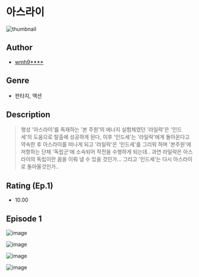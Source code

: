 # 아스라이
![thumbnail](https://image-comic.pstatic.net/user_contents_data/challenge_comic/2023/05/25/326862/upload_3689120112833683768_480x623.jpeg)

## Author
- [wmh9****](https://comic.naver.com/artistTitle?id=326862)

## Genre
- 판타지, 액션

## Description
> 행성 '아스라이'를 독재하는 '본 주원'의 에너지 실험체였던 '라일락'은 '인드세'의 도움으로 탈출에 성공하게 된다, 이후 '인드세'는 '라일락'에게 돌아온다고 약속한 후 아스라이를 떠나게 되고 '라일락'은 '인드세'를 그리워 하며 '본주원'에 저항하는 단체 '독립군'에 소속되어 작전을 수행하게 되는데.. 과연 라일락은 아스라이의 독립이란 꿈을 이뤄 낼 수 있을 것인가... 그리고 '인드세'는 다시 아스라이로 돌아올것인가..


## Rating (Ep.1)
- 10.00

## Episode 1
![image](https://image-comic.pstatic.net/user_contents_data/challenge_comic/2023/05/25/326862/upload_7221300146899006517.jpeg)

![image](https://image-comic.pstatic.net/user_contents_data/challenge_comic/2023/05/25/326862/upload_7293923083116765797.jpeg)

![image](https://image-comic.pstatic.net/user_contents_data/challenge_comic/2023/05/25/326862/upload_7017795921265648230.jpeg)

![image](https://image-comic.pstatic.net/user_contents_data/challenge_comic/2023/05/25/326862/upload_3486176663184958517.jpeg)
